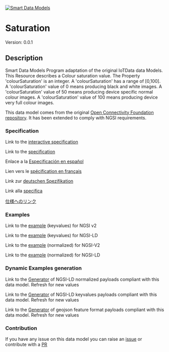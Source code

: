 [![Smart Data Models](https://smartdatamodels.org/wp-content/uploads/2022/01/SmartDataModels_logo.png "Logo")](https://smartdatamodels.org)
# Saturation
Version: 0.0.1

## Description 

Smart Data Models Program adaptation of the original IoTData data Models. This Resource describes a Colour saturation value. The Property 'colourSaturation' is an integer. A 'colourSaturation' has a range of [0,100]. A 'colourSaturation' value of 0 means producing black and white images. A 'colourSaturation' value of 50 means producing device specific normal colour images. A 'colourSaturation' value of 100 means producing device very full colour images. 

This data model comes from the original [Open Connectivity Foundation repository](https://github.com/openconnectivityfoundation/IoTDataModels). It has been extended to comply with NGSI requirements.
### Specification

Link to the [interactive specification](https://swagger.lab.fiware.org/?url=https://smart-data-models.github.io/dataModel.OCF/Saturation/swagger.yaml)

Link to the [specification](https://github.com/smart-data-models/dataModel.OCF/blob/master/Saturation/doc/spec.md)

Enlace a la [Especificación en español](https://github.com/smart-data-models/dataModel.OCF/blob/master/Saturation/doc/spec_ES.md)

Lien vers le [spécification en français](https://github.com/smart-data-models/dataModel.OCF/blob/master/Saturation/doc/spec_FR.md)

Link zur [deutschen Spezifikation](https://github.com/smart-data-models/dataModel.OCF/blob/master/Saturation/doc/spec_DE.md)

Link alla [specifica](https://github.com/smart-data-models/dataModel.OCF/blob/master/Saturation/doc/spec_IT.md)

[仕様へのリンク](https://github.com/smart-data-models/dataModel.OCF/blob/master/Saturation/doc/spec_JA.md)
### Examples

Link to the [example](https://smart-data-models.github.io/dataModel.OCF/Saturation/examples/example.json) (keyvalues) for NGSI v2

Link to the [example](https://smart-data-models.github.io/dataModel.OCF/Saturation/examples/example.jsonld) (keyvalues) for NGSI-LD

Link to the [example](https://smart-data-models.github.io/dataModel.OCF/Saturation/examples/example-normalized.json) (normalized) for NGSI-V2

Link to the [example](https://smart-data-models.github.io/dataModel.OCF/Saturation/examples/example-normalized.jsonld) (normalized) for NGSI-LD
### Dynamic Examples generation

Link to the [Generator](https://smartdatamodels.org/extra/ngsi-ld_generator.php?schemaUrl=https://raw.githubusercontent.com/smart-data-models/dataModel.OCF/master/Saturation/schema.json&email=info@smartdatamodels.org) of NGSI-LD normalized payloads compliant with this data model. Refresh for new values

Link to the [Generator](https://smartdatamodels.org/extra/ngsi-ld_generator_keyvalues.php?schemaUrl=https://raw.githubusercontent.com/smart-data-models/dataModel.OCF/master/Saturation/schema.json&email=info@smartdatamodels.org) of NGSI-LD keyvalues payloads compliant with this data model. Refresh for new values

Link to the [Generator](https://smartdatamodels.org/extra/geojson_features_generator.php?schemaUrl=https://raw.githubusercontent.com/smart-data-models/dataModel.OCF/master/Saturation/schema.json&email=info@smartdatamodels.org) of geojson feature format payloads compliant with this data model. Refresh for new values
### Contribution

 If you have any issue on this data model you can raise an [issue](https://github.com/smart-data-models/dataModel.OCF/issues)  or contribute with a [PR](https://github.com/smart-data-models/dataModel.OCF/pulls)